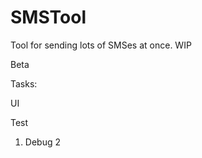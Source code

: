 # SMSTool
Tool for sending lots of SMSes at once. WIP

Beta

Tasks: <p/>
UI <p/>
Test <p/>

1. Debug
2

